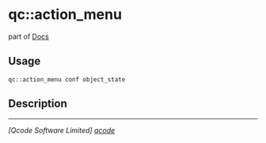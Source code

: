 qc::action_menu
===============

part of [Docs](.)

Usage
-----
`qc::action_menu conf object_state`

Description
-----------


----------------------------------
*[Qcode Software Limited] [qcode]*

[qcode]: http://www.qcode.co.uk "Qcode Software"